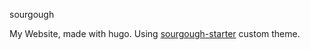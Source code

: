 sourgough

My Website, made with hugo. Using [sourgough-starter](https://github.com/jack-alope/sourgough-starter) custom theme.

